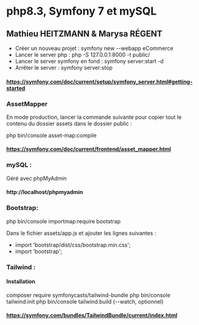 # php8.3, Symfony 7 et mySQL

## Mathieu HEITZMANN & Marysa RÉGENT

- Créer un nouveau projet : symfony new --webapp eCommerce
- Lancer le server php : php -S 127.0.0.1:8000 -t public/ 
- Lancer le server symfony en fond : symfony server:start -d
- Arrêter le server : symfony server:stop

#### https://symfony.com/doc/current/setup/symfony_server.html#getting-started


### AssetMapper
En mode production, lancer la commande suivante pour copier tout le contenu du dossier assets dans le dossier public :

php bin/console asset-map:compile 

#### https://symfony.com/doc/current/frontend/asset_mapper.html

### mySQL : 
Géré avec phpMyAdmin 
#### http://localhost/phpmyadmin

### Bootstrap:
php bin/console importmap:require bootstrap

Dans le fichier assets/app.js et ajouter les lignes suivantes :
- import 'bootstrap/dist/css/bootstrap.min.css';
- import 'bootstrap';

### Tailwind : 
#### Installation 
composer require symfonycasts/tailwind-bundle
php bin/console tailwind:init
php bin/console tailwind:build (--watch, optionnel)

#### https://symfony.com/bundles/TailwindBundle/current/index.html
